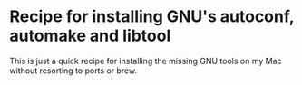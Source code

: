 
# Recipe for installing GNU's autoconf, automake and libtool

This is just a quick recipe for installing the missing GNU
tools on my Mac without resorting to ports or brew.


